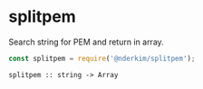 # splitpem

Search string for PEM and return in array.

```js
const splitpem = require('@nderkim/splitpem');
```

```
splitpem :: string -> Array
```
